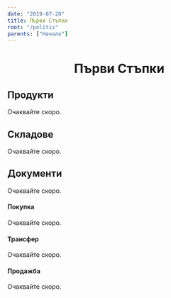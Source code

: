 ```yaml
---
date: "2019-07-20"
title: Първи Стъпки
root: "/politis"
parents: ["Начало"]
---
```

<h1 align="center">
  Първи Стъпки
</h1>

## Продукти

Очаквайте скоро.

## Складове

Очаквайте скоро.

## Документи

Очаквайте скоро.

#### Покупка

Очаквайте скоро.

#### Трансфер

Очаквайте скоро.

#### Продажба

Очаквайте скоро.
